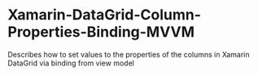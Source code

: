# Xamarin-DataGrid-Column-Properties-Binding-MVVM
Describes how to set values to the properties of the columns in Xamarin DataGrid via binding from view model
